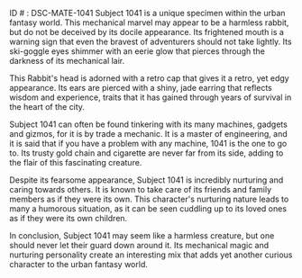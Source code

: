 ID # : DSC-MATE-1041
Subject 1041 is a unique specimen within the urban fantasy world. This mechanical marvel may appear to be a harmless rabbit, but do not be deceived by its docile appearance. Its frightened mouth is a warning sign that even the bravest of adventurers should not take lightly. Its ski-goggle eyes shimmer with an eerie glow that pierces through the darkness of its mechanical lair. 

This Rabbit's head is adorned with a retro cap that gives it a retro, yet edgy appearance. Its ears are pierced with a shiny, jade earring that reflects wisdom and experience, traits that it has gained through years of survival in the heart of the city. 

Subject 1041 can often be found tinkering with its many machines, gadgets and gizmos, for it is by trade a mechanic. It is a master of engineering, and it is said that if you have a problem with any machine, 1041 is the one to go to. Its trusty gold chain and cigarette are never far from its side, adding to the flair of this fascinating creature. 

Despite its fearsome appearance, Subject 1041 is incredibly nurturing and caring towards others. It is known to take care of its friends and family members as if they were its own. This character's nurturing nature leads to many a humorous situation, as it can be seen cuddling up to its loved ones as if they were its own children. 

In conclusion, Subject 1041 may seem like a harmless creature, but one should never let their guard down around it. Its mechanical magic and nurturing personality create an interesting mix that adds yet another curious character to the urban fantasy world.